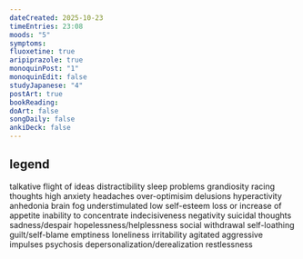 ```yaml
---
dateCreated: 2025-10-23
timeEntries: 23:08
moods: "5"
symptoms:
fluoxetine: true
aripiprazole: true
monoquinPost: "1"
monoquinEdit: false
studyJapanese: "4"
postArt: true
bookReading:
doArt: false
songDaily: false
ankiDeck: false
---
```

## legend
talkative
flight of ideas
distractibility
sleep problems
grandiosity
racing thoughts
high anxiety
headaches
over-optimisim
delusions
hyperactivity
anhedonia
brain fog
understimulated
low self-esteem
loss or increase of appetite
inability to concentrate
indecisiveness
negativity
suicidal thoughts
sadness/despair
hopelessness/helplessness
social withdrawal
self-loathing
guilt/self-blame
emptiness
loneliness
irritability
agitated
aggressive impulses
psychosis
depersonalization/derealization
restlessness